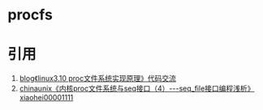 # procfs

# 引用

1. [blog《linux3.10 proc文件系统实现原理》代码交流](https://www.daimajiaoliu.com/daima/48708a010100408)
2. [chinaunix《内核proc文件系统与seq接口（4）---seq_file接口编程浅析》 xiaohei00001111](http://blog.chinaunix.net/uid-31530662-id-5784402.html)